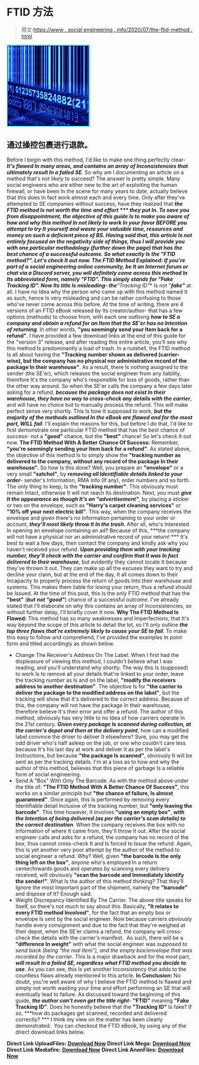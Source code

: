 # FTID 方法

> 原文:[https://www . social engineering . info/2020/07/the-ftid-method . html](https://www.socialengineering.info/2020/07/the-ftid-method.html)

[![](img/5f7c612098d1bc18b65fd283047f2b37.png)](https://1.bp.blogspot.com/-b_wLHzbfiFg/Xu-F_V9oKnI/AAAAAAAAKMU/qggl2KLpTwIpZ2e7EdYjmmZrIEu6a1ppACLcBGAsYHQ/s1600/Fake%2BTracking%2BID.%2Bwww.socialengineering.info.jpg)

## **通过操控包裹进行退款。**

Before I begin with this method, I'd like to make one thing perfectly clear- ***It's flawed In many areas, and contains an array of Inconsistencies that ultimately result In a failed SE***. So why am I documenting an article on a method that's not likely to succeed? The answer Is pretty simple. Many social engineers who are either new to the art of exploiting the human firewall, or have been In the scene for many years to date, actually believe that this does In fact work almost each and every time. Only after they've attempted to SE companies without success, have they realized that ***the FTID method Is not worth the time*** ***and effort *** they put In.
  To save you from disappointment, ***the objective of this guide Is to make you aware of how and why this method In not likely to work In your favor BEFORE you attempt to try It yourself*** and waste your valuable time, resources and money on such a deficient piece of BS. Having said that, this article Is not entirely focused on the negativity side of things, thus I will provide you with one particular methodology (further down the page) that has the best chance of a successful outcome. So what exactly Is the **"FTID method?"**. Let's check It out now.
  **The FTID Method Explained:**
  If you're part of a social engineering online community, be It an Internet forum or chat via a Discord server, you will definitely come across this method In Its abbreviated form, namely **"FTID"**. This simply stands for **"Fake Tracking ID"**. Now Its title Is misleading- the**"Tracking ID"** Is not "***fake"*** at all. I have no Idea why the person who came up with this method named It as such, hence Is very misleading and can be rather confusing to those who've never come across this before.
  At the time of writing, there are 4 versions of an FTID eBook released by Its creator/author- that has a few options (methods) to choose from, with each one outlining ***how to SE a company and obtain a refund for an Item that the SE'er has no Intention of returning***. In other words, **"you seemingly send your Item back for a refund"**. I have provided a few download links at the end of this guide for the "version 3" release, and after reading this entire article, you'll see why this method Is predominantly a load of trash.
  In a nutshell, the FTID method Is all about having the **"Tracking number shown as delivered (carrier-wise), but the company has no physical nor administrative record of the package In their warehouse"**. As a result, there Is nothing assigned to the sender (the SE'er), which releases the social engineer from any liability, therefore It's the company who's responsible for loss of goods, rather than the other way around. So when the SE'er calls the company a few days later asking for a refund, ***because the package does not exist In their warehouse, they have no way to cross-check any details with the carrier***, and will have no choice but to manually process the refund. This will make perfect sense very shortly.
  This Is how It supposed to work, ***but the majority of the methods outlined In the eBook are flawed and for the most part, WILL fail***. I'll explain the reasons for this, but before I do that, I'd like to first demonstrate one particular FTID method that has the best chance of success- not a **"good"** chance, but the **"best"** chance! So let's check It out now.
  **The FTID Method With A Better Chance Of Success:**
  Remember, **"you're seemingly sending your Item back for a refund"**. As stated above, the objective of this method Is to simply show the **"tracking number as delivered to the company, without any record of the package In their warehouse".** So how Is this done? Well, you prepare an **"envelope"** or a very small **"satchel"**, by ***removing all Identifiable details linked to your order***- sender's Information, RMA Info (If any), order numbers and so forth. The only thing to keep, Is the **"tracking number"**. This obviously must remain Intact, otherwise It will not reach Its destination.
  Next, you must ***give It the appearance as though It's an "advertisement"***, by placing a sticker or two on the envelope, such as **"Harry's carpet cleaning services"** or **"10% off your next electric bill"**. This way, when the company receives the envelope and given there's no Information pertaining to your order or account, ***they'll most likely throw It In the trash***. After all, who's Interested In opening an envelope containing an ad? Because of this, ***the company will not have a physical nor an administrative record of your return! ***
It's best to wait a few days, then contact the company and kindly ask why you haven't received your refund. ***Upon providing them with your tracking number, they'll check with the carrier and confirm that It was In fact delivered to their warehouse***, but evidently they cannot locate It because they've thrown It out. They can make up all the excuses they want to try and decline your claim, but at the end of the day, It all comes down to their Incapacity to properly process the return of goods Into their warehouse and systems. This makes them liable for losing your return, thus a refund should be Issued.
  At the time of this post, this Is the only FTID method that has the **"best"** (***but*** ***not "good"***) chance of a successful outcome. I've already stated that I'll elaborate on why this contains an array of Inconsistencies, so without further delay, I'll briefly cover It now.
  **Why The FTID Method Is Flawed:**
  This method has so many weaknesses and Imperfections, that It's way beyond the scope of this article to detail the lot, so I'll only outline ***the top three flaws that're extremely likely to cause your SE to fail***. To make this easy to follow and comprehend, I've provided the examples In point form and titled accordingly as shown below.
  * Change The Receiver's Address On The Label.
  When I first had the displeasure of viewing this method, I couldn't believe what I was reading, and you'll understand why shortly. The way this Is (supposed) to work Is to remove all your details that're linked to your order, leave the tracking number as Is and on the label, **"modify the receivers address to another destination"**. The objective Is for **"the carrier to deliver the package to the modified address on the label"**, but the tracking will show that It's delivered to the correct address. Because of this, the company will not have the package In their warehouse, therefore believe It's their error and offer a refund.
  The author of this method, obviously has very little to no Idea of how carriers operate In the 21st century. ***Given every package Is scanned during collection, at the carrier's depot and then at the delivery point***, how can a modified label convince the driver to deliver It elsewhere? Sure, you may get the odd driver who's half asleep on the job, or one who couldn't care less because It's his last day at work and deliver It as per the label's Instructions, but because **"the package Is scanned"**, obviously It will be sent as per the tracking details. I'm at a loss as to how and why the author of this method, believes that this piece of garbage Is a reliable form of social engineering. 
  * Send A "Box" With Only The Barcode.
  As with the method above under the title of: **"The FTID Method With A Better Chance Of Success"**, this works on a similar principle but **"the chance of failure, Is almost guaranteed"**. Once again, this Is performed by removing every Identifiable detail Inclusive of the tracking number, but **"only leaving the barcode"**. This time however, It Involves **"using an empty box"**, ***with the Intention of being delivered (as per the carrier's scan details) to the correct destination***. When the company receives the box with no Information of where It came from, they'll throw It out. After the social engineer calls and asks for a refund, the company has no record of the box, thus cannot cross-check It and Is forced to Issue the refund.
  Again, this Is yet another very poor attempt by the author of the method to social engineer a refund. Why? Well, given **"the barcode Is the only thing left on the box"**, anyone who's employed In a return center/Inwards goods and operates by scanning every delivery received, will obviously **"scan the barcode and Immediately Identify the sender!"**. What Is the author of this method thinking? That they'll Ignore the most Important part of the shipment, namely the **"barcode"** and dispose of It? Enough said.
  * Weight Discrepancy Identified By The Carrier.
  The above title speaks for Itself, so there's not much to say about this. Basically, **"It relates to every FTID method Involved"**, for the fact that an empty box or envelope Is sent by the social engineer. Now because carriers obviously handle every consignment and due to the fact that they're weighed at their depot, when the SE'er claims a refund, the company will cross-check the details with the carrier's manifest. 
  As such, there will be a **"difference In weight"** with what the social engineer was *supposed to send back (being "the real Item"), and the empty box/envelope that was recorded by the carrier*. This Is a major drawback and for the most part, ***will result In a failed SE, regardless what FTID method you decide to use***. As you can see, this Is yet another Inconsistency that adds to the countless flaws already mentioned In this article.
  **In Conclusion:**
  No doubt, you're well aware of why I believe the FTID method Is flawed and simply not worth wasting your time and effort performing an SE that will eventually lead to failure. As discussed toward the beginning of this guide, ***the author can't even get the title right***- **"FTID"** meaning **"Fake Tracking ID"**. Does he honestly believe that the **"Tracking ID"** Is fake? If so, ***how do packages get scanned, recorded and delivered correctly? *** I think my view on the matter has been clearly demonstrated. 
  You can checkout the FTID eBook, by using any of the direct download links below.

**Direct Link UploadFiles:**
[<u>**Download Now**</u>](https://ufile.io/cxh9e45l)
**Direct Link Mega:**
[<u>**Download Now**</u>](https://mega.nz/file/YMh0gI4D#T02vR2nLbjVtKFG1rsCsLMR-3Jz7i04eOVGQ4ouGWUs)
**Direct Link Mediafire:**
[<u>**Download Now**</u>](https://www.mediafire.com/file/l8pu3yarnbouu3e/Bobs_Refunding_E-Book_V3.pdf/file)
**Direct Link AnonFiles:**
[<u>**Download Now**</u>](https://anonfiles.com/b6U355C7o4/Bobs_Refunding_E-Book_V3_pdf)